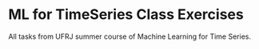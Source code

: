 # ML for TimeSeries Class Exercises
 All tasks from UFRJ summer course of Machine Learning for Time Series.
